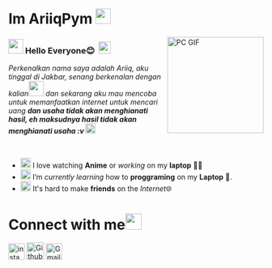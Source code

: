 # Im AriiqPym&nbsp;<img src="https://github.com/TheDudeThatCode/TheDudeThatCode/blob/master/Assets/happy.gif" width="30px">



<img align="right" alt="PC GIF" src="https://avatars0.githubusercontent.com/u/33126545?s=460&u=fd081b4b39531a6e9b88ba160ba362515bae37f6&v=4" width="190" />

### <img src="https://github.com/TheDudeThatCode/TheDudeThatCode/blob/master/Assets/Hi.gif" width="29px"> **Hello Everyone😊** &nbsp;<img src="https://github.com/TheDudeThatCode/TheDudeThatCode/blob/master/Assets/Earth.gif" width="24px">

<p>
  <em>
    Perkenalkan nama saya adalah Ariiq, aku tinggal di Jakbar, senang berkenalan dengan kalian<img src="https://github.com/TheDudeThatCode/TheDudeThatCode/blob/master/Assets/Developer.gif" width="30px"> dan sekarang aku mau mencoba untuk memanfaatkan internet untuk mencari uang
    <b>dan usaha tidak akan menghianati hasil, eh maksudnya hasil tidak akan menghianati usaha :v </b> <img src="https://github.com/TheDudeThatCode/TheDudeThatCode/blob/master/Assets/Medal.gif" width="20px">
  </em>  
</p>

<br>

- <img alt="GIF" src="https://github.com/TheDudeThatCode/TheDudeThatCode/blob/master/Assets/happy.gif" width="20vw" /> I love watching **Anime** or *working* on my **laptop** 👨‍💻
- <img alt="GIF" src="https://github.com/TheDudeThatCode/TheDudeThatCode/blob/master/Assets/headbang.gif" width="20vw" /> I’m *currently learning* how to **proggraming** on my **Laptop** 💪.
- <img alt="GIF" src="https://github.com/TheDudeThatCode/TheDudeThatCode/blob/master/Assets/hmm.gif" width="20vw" /> It's hard to make **friends** on the *Internet*🌐


# Connect with me<img src="https://github.com/TheDudeThatCode/TheDudeThatCode/blob/master/Assets/Handshake.gif" height="32px">



[<img src="https://github.com/TheDudeThatCode/TheDudeThatCode/blob/master/Assets/Instagram.svg" alt="instagram logo" width="32">](https://www.instagram.com/ariiqchan._/) [<img src="https://cdn.svgporn.com/logos/github-icon.svg" alt="Github logo" width="34">](https://github.com/SqL-Automation)  [<img src="https://github.com/TheDudeThatCode/TheDudeThatCode/blob/master/Assets/Gmail.svg" alt="Gmail logo" height="32">](mailto:ariiq13178@gmail.com)




<br>
<br>






<!--
  <a href="https://www.instagram.com/ariiqchan._/">
    <img align="left" alt="My  | Instagram" width="24px" src="https://github.com/TheDudeThatCode/TheDudeThatCode/blob/master/Assets/Instagram.svg" />
  </a> &nbsp;&nbsp;
  <a href="mailto:ariiq13178@gmail.com">
    <img align="left" alt="My | Gmail" width="26px" src="https://github.com/TheDudeThatCode/TheDudeThatCode/blob/master/Assets/Gmail.svg" />
  </a>
  
  
  
 [<img src="https://github.com/TheDudeThatCode/TheDudeThatCode/blob/master/Assets/Instagram.svg" alt="instagram logo" width="24">](https://www.instagram.com/kriss_464/) 
